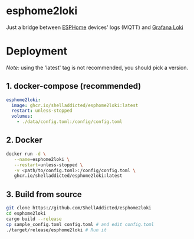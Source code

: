 # esphome2loki
Just a bridge between [ESPHome](https://esphome.io/) devices' logs (MQTT) and [Grafana Loki](https://grafana.com/oss/loki/)

#  Deployment
*Note:* using the 'latest' tag is not recommended, you should pick a version.
## 1. docker-compose (recommended)
```yaml
esphome2loki:
  image: ghcr.io/shelladdicted/esphome2loki:latest
  restart: unless-stopped
  volumes:
    - ./data/config.toml:/config/config.toml
```
## 2. Docker
```bash
docker run -d \
   --name=esphome2loki \
   --restart=unless-stopped \
   -v <path/to/config.toml>:/config/config.toml \
   ghcr.io/shelladdicted/esphome2loki:latest
```
## 3. Build from source
```bash
git clone https://github.com/ShellAddicted/esphome2loki
cd esphome2loki
cargo build --release
cp sample_config.toml config.toml # and edit config.toml
./target/release/esphome2loki # Run it 
```